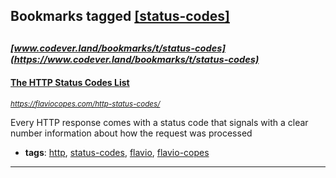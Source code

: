 ## Bookmarks tagged [[status-codes]](https://www.codever.land/search?q=[status-codes])

_<sup><sup>[www.codever.land/bookmarks/t/status-codes](https://www.codever.land/bookmarks/t/status-codes)</sup></sup>_
---
#### [The HTTP Status Codes List](https://flaviocopes.com/http-status-codes/)
_<sup>https://flaviocopes.com/http-status-codes/</sup>_

Every HTTP response comes with a status code that signals with a clear number information about how the request was processed
* **tags**: [http](../tagged/http.md), [status-codes](../tagged/status-codes.md), [flavio](../tagged/flavio.md), [flavio-copes](../tagged/flavio-copes.md)
---
